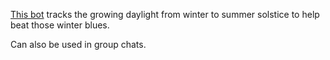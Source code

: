 [This bot](https://t.me/DayIncreaseBot) tracks the growing daylight from winter to summer solstice to help beat those winter blues.

Can also be used in group chats.
